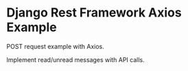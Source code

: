 # Django Rest Framework Axios Example
POST request example with Axios.

Implement read/unread messages with API calls.

